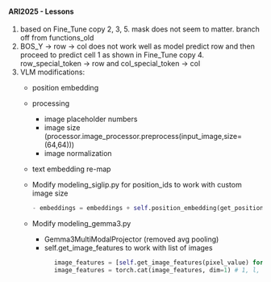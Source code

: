 #### ARI2025 - Lessons
1. based on Fine_Tune copy 2, 3, 5. mask does not seem to matter. branch off from functions_old
2. BOS_Y -> row -> col does not work well as model predict row and then proceed to predict cell 1 as shown in
   Fine_Tune copy 4. row_special_token -> row and col_special_token -> col
3. VLM modifications:
      - position embedding
      - processing
         - image placeholder numbers
         - image size (processor.image_processor.preprocess(input_image,size=(64,64)))
         - image normalization
      - text embedding re-map
      - Modify modeling_siglip.py for position_ids to work with custom image size
         ```python
         - embeddings = embeddings + self.position_embedding(get_position_ids(height, width))
         ```

      - Modify modeling_gemma3.py
         - Gemma3MultiModalProjector (removed avg pooling)
         - self.get_image_features to work with list of images
         ```python        
               image_features = [self.get_image_features(pixel_value) for pixel_value in pixel_values] # 1, l_i, h
               image_features = torch.cat(image_features, dim=1) # 1, l, h
         ```